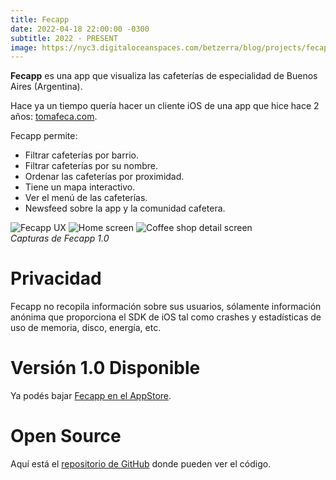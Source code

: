 ```yaml
---
title: Fecapp
date: 2022-04-18 22:00:00 -0300
subtitle: 2022 - PRESENT
image: https://nyc3.digitaloceanspaces.com/betzerra/blog/projects/fecapp/fecapp_thumbnail.png
---
```


**Fecapp** es una app que visualiza las cafeterías de especialidad de Buenos Aires (Argentina).

Hace ya un tiempo quería hacer un cliente iOS de una app que hice hace 2 años: [tomafeca.com](https://www.tomafeca.com).

Fecapp permite:
- Filtrar cafeterías por barrio.
- Filtrar cafeterías por su nombre.
- Ordenar las cafeterías por proximidad.
- Tiene un mapa interactivo.
- Ver el menú de las cafeterías.
- Newsfeed sobre la app y la comunidad cafetera.

<div class="gallery-box">
  <div class="gallery">
    <img src="https://nyc3.digitaloceanspaces.com/betzerra/blog/projects/fecapp/fecapp_ux_1.gif" loading="lazy" alt="Fecapp UX" />
    <img src="https://nyc3.digitaloceanspaces.com/betzerra/blog/projects/fecapp/fecapp_ux_home.png" loading="lazy" alt="Home screen" />
    <img src="https://nyc3.digitaloceanspaces.com/betzerra/blog/projects/fecapp/fecapp_ux_detail.png" loading="lazy" alt="Coffee shop detail screen" />
  </div>
  <em>Capturas de Fecapp 1.0</em>
</div>

# Privacidad
Fecapp no recopila información sobre sus usuarios, sólamente información anónima que proporciona el SDK de iOS tal como crashes y estadísticas de uso de memoria, disco, energía, etc.

# Versión 1.0 Disponible
Ya podés bajar [Fecapp en el AppStore](https://apps.apple.com/us/app/fecapp/id1623101127).

# Open Source
Aquí está el [repositorio de GitHub](https://github.com/betzerra/fecapp) donde pueden ver el código.